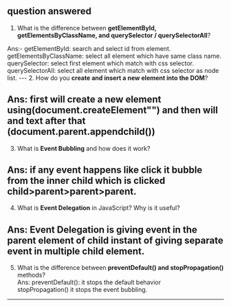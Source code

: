 ## question answered
1. What is the difference between **getElementById, getElementsByClassName, and querySelector / querySelectorAll**? <br>

Ans:- getElementById: search and select id from element.<br>
      getElementsByClassName: select all element which have same class name.<br>
      querySelector: select first element which match with css selector.<br>
      querySelectorAll: select all element which match with css selector as node list.
    ---
2. How do you **create and insert a new element into the DOM**? <br>

Ans: first will create a new element using(document.createElement"") and then  will and text after that (document.parent.appendchild())
   ---
        
3. What is **Event Bubbling** and how does it work? <br>

Ans: if any event happens like click it bubble from the inner child which is clicked child>parent>parent>parent.
   ---

4. What is **Event Delegation** in JavaScript? Why is it useful? <br>

Ans: Event Delegation is  giving event in the  parent element
of child instant of giving separate event in multiple child element.
---
5. What is the difference between **preventDefault() and stopPropagation()** methods?<br>
Ans: preventDefault(): it stops the default behavior<br>
        stopPropagation() it stops the event bubbling.
---
